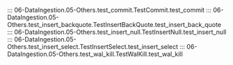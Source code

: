 ::: 06-DataIngestion.05-Others.test_commit.TestCommit.test_commit
::: 06-DataIngestion.05-Others.test_insert_backquote.TestInsertBackQuote.test_insert_back_quote
::: 06-DataIngestion.05-Others.test_insert_null.TestInsertNull.test_insert_null
::: 06-DataIngestion.05-Others.test_insert_select.TestInsertSelect.test_insert_select
::: 06-DataIngestion.05-Others.test_wal_kill.TestWalKill.test_wal_kill
